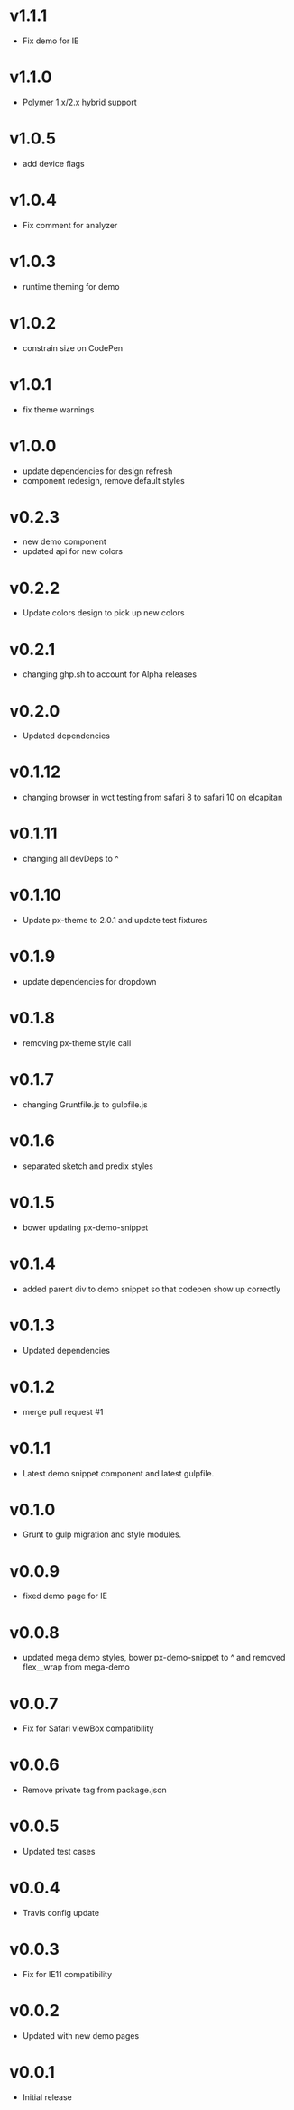 v1.1.1
==================
* Fix demo for IE

v1.1.0
==================
* Polymer 1.x/2.x hybrid support

v1.0.5
==================
* add device flags

v1.0.4
==================
* Fix comment for analyzer

v1.0.3
==================
* runtime theming for demo

v1.0.2
==================
* constrain size on CodePen

v1.0.1
==================
* fix theme warnings

v1.0.0
==================
* update dependencies for design refresh
* component redesign, remove default styles

v0.2.3
==================
* new demo component
* updated api for new colors

v0.2.2
==================
* Update colors design to pick up new colors

v0.2.1
==================
* changing ghp.sh to account for Alpha releases

v0.2.0
==================
* Updated dependencies

v0.1.12
==================
* changing browser in wct testing from safari 8 to safari 10 on elcapitan

v0.1.11
==================
* changing all devDeps to ^

v0.1.10
==================
* Update px-theme to 2.0.1 and update test fixtures

v0.1.9
==================
* update dependencies for dropdown

v0.1.8
==================
* removing px-theme style call


v0.1.7
==================
* changing Gruntfile.js to gulpfile.js

v0.1.6
==================
* separated sketch and predix styles

v0.1.5
==================
* bower updating px-demo-snippet

v0.1.4
==================
* added parent div to demo snippet so that codepen show up correctly

v0.1.3
==================
* Updated dependencies

v0.1.2
==================
* merge pull request #1

v0.1.1
==================
* Latest demo snippet component and latest gulpfile.

v0.1.0
==================
* Grunt to gulp migration and style modules.

v0.0.9
==================
* fixed demo page for IE

v0.0.8
==================
* updated mega demo styles, bower px-demo-snippet to ^ and removed flex__wrap from mega-demo

v0.0.7
==================
* Fix for Safari viewBox compatibility

v0.0.6
==================
* Remove private tag from package.json

v0.0.5
==================
* Updated test cases

v0.0.4
==================
* Travis config update

v0.0.3
==================
* Fix for IE11 compatibility

v0.0.2
==================
* Updated with new demo pages

v0.0.1
==================
* Initial release
